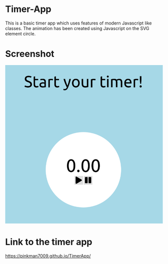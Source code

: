 # Timer-App

This is a basic timer app which uses features of modern Javascript like classes. The animation has been created using Javascript on the SVG element circle.

# Screenshot

<img src = "screenshot/timer.png">

# Link to the timer app

https://pinkman7009.github.io/TimerApp/
